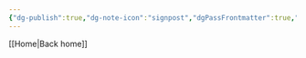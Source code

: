 ```yaml
---
{"dg-publish":true,"dg-note-icon":"signpost","dgPassFrontmatter":true,"noteIcon":"signpost","permalink":"/09-status-notes/backlog/","created":"2025-10-18T13:01:55.060+01:00","updated":"2025-10-25T17:05:12.760+01:00"}
---
```


[[Home\|Back home]]